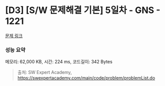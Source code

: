 # [D3] [S/W 문제해결 기본] 5일차 - GNS - 1221 

[문제 링크](https://swexpertacademy.com/main/code/problem/problemDetail.do?contestProbId=AV14jJh6ACYCFAYD) 

### 성능 요약

메모리: 62,000 KB, 시간: 224 ms, 코드길이: 342 Bytes



> 출처: SW Expert Academy, https://swexpertacademy.com/main/code/problem/problemList.do